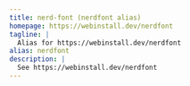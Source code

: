 ```yaml
---
title: nerd-font (nerdfont alias)
homepage: https://webinstall.dev/nerdfont
tagline: |
  Alias for https://webinstall.dev/nerdfont
alias: nerdfont
description: |
  See https://webinstall.dev/nerdfont
---
```

